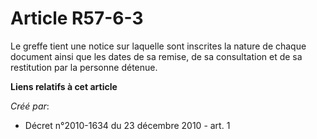 # Article R57-6-3

Le greffe tient une notice sur laquelle sont inscrites la nature de chaque document ainsi que les dates de sa remise, de sa
consultation et de sa restitution par la personne détenue.

**Liens relatifs à cet article**

_Créé par_:

  - Décret n°2010-1634 du 23 décembre 2010 - art. 1
